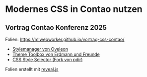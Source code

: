  # Modernes CSS in Contao nutzen
 ## Vortrag Contao Konferenz 2025

Folien: https://mlwebworker.github.io/vortrag-css-contao/

  - [Stylemanager von Oveleon](https://extensions.contao.org/?p=oveleon/contao-component-style-manager)
  - [Theme Toolbox von Erdmann und Freunde](https://extensions.contao.org/?q=style&pages=1&p=erdmannfreunde/theme-toolbox)
  - [CSS Style Selector  (Fork von pdir)](https://extensions.contao.org/?q=style&pages=1&p=pdir/css-style-selector-bundle)                             

Folien erstellt mit [reveal.js](https://revealjs.com/)

